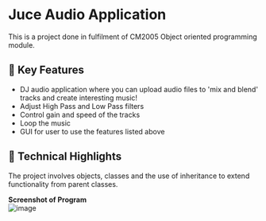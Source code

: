 # Juce Audio Application
This is a project done in fulfilment of CM2005 Object oriented programming module. 

## 📢    Key Features
- DJ audio application where you can upload audio files to 'mix and blend' tracks and create interesting music!
- Adjust High Pass and Low Pass filters
- Control gain and speed of the tracks
- Loop the music
- GUI for user to use the features listed above

## 🤖    Technical Highlights
The project involves objects, classes and the use of inheritance to extend functionality from parent classes.

**Screenshot of Program** <br>
![image](https://github.com/user-attachments/assets/07c2cb80-4515-4f37-89a1-8905739e6b86)
